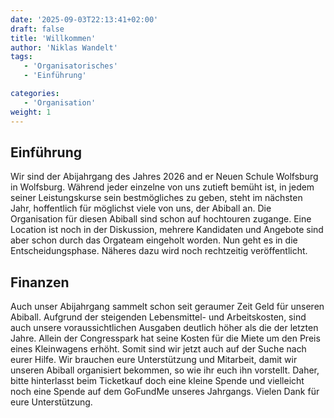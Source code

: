 ```yaml
---
date: '2025-09-03T22:13:41+02:00'
draft: false
title: 'Willkommen'
author: 'Niklas Wandelt'
tags:
   - 'Organisatorisches'
   - 'Einführung'

categories:
   - 'Organisation'
weight: 1
---
```



## Einführung

Wir sind der Abijahrgang des Jahres 2026 and er Neuen Schule Wolfsburg in Wolfsburg. Während jeder einzelne von uns zutieft bemüht ist, in jedem seiner Leistungskurse sein bestmögliches zu geben, steht im nächsten Jahr, hoffentlich für möglichst viele von uns, der Abiball an. Die Organisation für diesen Abiball sind schon auf hochtouren zugange. Eine Location ist noch in der Diskussion, mehrere Kandidaten und Angebote sind aber schon durch das Orgateam eingeholt worden. Nun geht es in die Entscheidungsphase. Näheres dazu wird noch rechtzeitig veröffentlicht.

## Finanzen

Auch unser Abijahrgang sammelt schon seit geraumer Zeit Geld für unseren Abiball. Aufgrund der steigenden Lebensmittel- und Arbeitskosten, sind auch unsere voraussichtlichen Ausgaben deutlich höher als die der letzten Jahre. Allein der Congresspark hat seine Kosten für die Miete um den Preis eines Kleinwagens erhöht. Somit sind wir jetzt auch auf der Suche nach eurer Hilfe. Wir brauchen eure Unterstützung und Mitarbeit, damit wir unseren Abiball organisiert bekommen, so wie ihr euch ihn vorstellt. Daher, bitte hinterlasst beim Ticketkauf doch eine kleine Spende und vielleicht noch eine Spende auf dem GoFundMe unseres Jahrgangs. Vielen Dank für eure Unterstützung.
